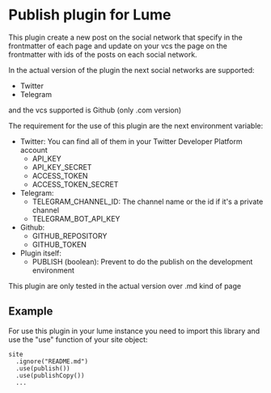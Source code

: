 # Publish plugin for Lume
This plugin create a new post on the social network that specify in the frontmatter of each page and update on your vcs the page on the frontmatter with ids of the posts on each social network.

In the actual version of the plugin the next social networks are supported:
* Twitter
* Telegram

and the vcs supported is Github (only .com version)

The requirement for the use of this plugin are the next environment variable:

* Twitter: You can find all of them in your Twitter Developer Platform account
  * API_KEY
  * API_KEY_SECRET
  * ACCESS_TOKEN
  * ACCESS_TOKEN_SECRET
* Telegram:
  * TELEGRAM_CHANNEL_ID: The channel name or the id if it's a private channel
  * TELEGRAM_BOT_API_KEY
* Github:
  * GITHUB_REPOSITORY
  * GITHUB_TOKEN
* Plugin itself:
  * PUBLISH (boolean): Prevent to do the publish on the development environment

This plugin are only tested in the actual version over .md kind of page

## Example
For use this plugin in your lume instance you need to import this library and use the "use" function of your site object:

```
site
  .ignore("README.md")
  .use(publish())
  .use(publishCopy())
  ...
```